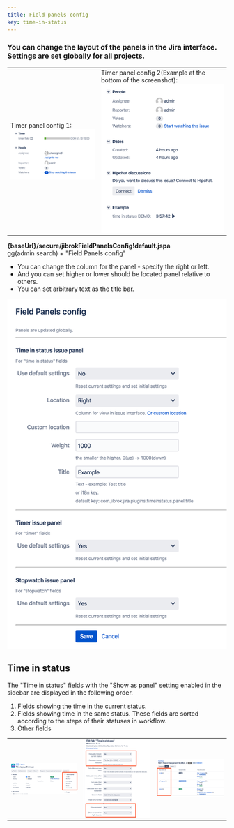```yaml
---
title: Field panels config
key: time-in-status
---
```


### You can change the layout of the panels in the Jira interface. Settings are set globally for all projects.

<table>
<tr>
<td>
Timer panel config 1:<br>
<a href="/uploads/time-in-status/field-panel-configs/time-tracking-style.png"><img src="/uploads/time-in-status/field-panel-configs/time-tracking-style.png" style="width:300px"/></a>
</td>
<td>Timer panel config 2(Example at the bottom of the screenshot):<br>
<a href="/uploads/time-in-status/field-panel-configs/panels-reordering.png"><img src="/uploads/time-in-status/field-panel-configs/panels-reordering.png" style="width:300px"/></a>
</td>
</tr>
</table>


**{baseUrl}/secure/jibrokFieldPanelsConfig!default.jspa**<br>
gg(admin search) + "Field Panels config"
* You can change the column for the panel - specify the right or left.
* And you can set higher or lower should be located panel relative to others.
* You can set arbitrary text as the title bar.

<p style="text-align: center;"><a href="/uploads/time-in-status/field-panel-configs/field-panels-settings.png"><img src="/uploads/time-in-status/field-panel-configs/field-panels-settings.png" style="width:600px"/></a></p>


## Time in status ## 

The "Time in status" fields with the  "Show as panel" setting enabled in the sidebar are displayed in the following order.
1. Fields showing the time in the current status.
2. Fields showing time in the same status. These fields are sorted according to the steps of their statuses in workflow.
3. Other fields

<table>
<tr>
<td><a href="/uploads/time-in-status/field-panel-configs/field-panel-status-ordering.png"><img src="/uploads/time-in-status/field-panel-configs/field-panel-status-ordering.png" style="width:300px"/></a></td>
<td><a href="/uploads/time-in-status/field-panel-configs/field-settings-show-as-panel.png"><img src="/uploads/time-in-status/field-panel-configs/field-settings-show-as-panel.png" style="width:300px"/></a></td>
<td><a href="/uploads/time-in-status/field-panel-configs/worklfow-step-ordering.png"><img src="/uploads/time-in-status/field-panel-configs/worklfow-step-ordering.png" style="width:300px"/></a></td>
</tr>
</table>